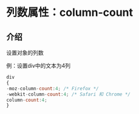 # 列数属性：column-count

## 介绍

设置对象的列数

例：设置div中的文本为4列

```javascript
div
{
-moz-column-count:4; /* Firefox */
-webkit-column-count:4; /* Safari 和 Chrome */
column-count:4;
}
```